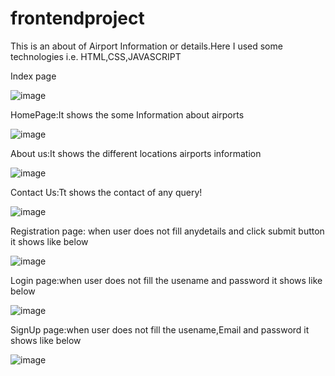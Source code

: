 # frontendproject
This is an about of Airport Information or details.Here I used some technologies i.e. HTML,CSS,JAVASCRIPT

Index page 

![image](https://user-images.githubusercontent.com/88315700/128034114-0f5780ab-ffd3-4f71-9d77-147b7507b18a.png)

HomePage:It shows the some Information about airports

![image](https://user-images.githubusercontent.com/88315700/128034654-e3604a77-424d-4e4a-9b38-c2e7bc4d3f3b.png)


About us:It shows the different locations airports information

![image](https://user-images.githubusercontent.com/88315700/128035042-1c4bf035-b0ed-4463-8ff4-5e4bf08023d7.png)

Contact Us:Tt shows the contact of any query!

![image](https://user-images.githubusercontent.com/88315700/128035446-6658e73e-1aa0-4849-ac5e-e12f8027c862.png)

Registration page: when user does not fill anydetails and click submit button it shows like below

![image](https://user-images.githubusercontent.com/88315700/128037761-423c4540-8e0c-4542-86b1-67054579f67d.png)

Login page:when user does not fill the usename and password it shows like below

![image](https://user-images.githubusercontent.com/88315700/128038524-3c703392-3092-4626-a905-a0085369f5b5.png)

SignUp page:when user does not fill the usename,Email and password it shows like below

![image](https://user-images.githubusercontent.com/88315700/128038733-7cd8931c-eeed-422b-a85f-4f0d0a84bcbf.png)

